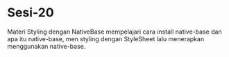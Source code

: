 # Sesi-20

Materi Styling dengan NativeBase mempelajari cara install native-base dan apa itu native-base, men styling dengan StyleSheet lalu menerapkan menggunakan native-base.
